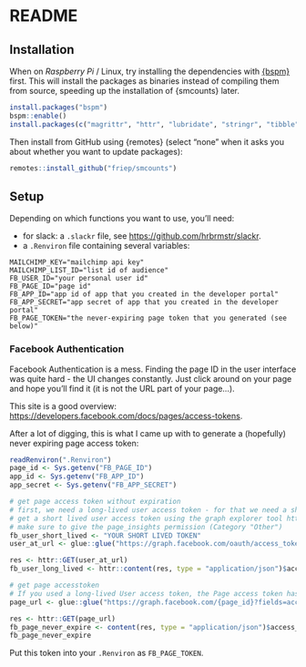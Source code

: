 README
================

## Installation

When on *Raspberry Pi* / Linux, try installing the dependencies with
[{bspm}](https://github.com/Enchufa2/bspm) first. This will install the
packages as binaries instead of compiling them from source, speeding up
the installation of {smcounts} later.

``` r
install.packages("bspm")
bspm::enable()
install.packages(c("magrittr", "httr", "lubridate", "stringr", "tibble", "glue", "rtweet", "slackr", "here"))
```

Then install from GitHub using {remotes} (select “none” when it asks you
about whether you want to update packages):

``` r
remotes::install_github("friep/smcounts")
```

## Setup

Depending on which functions you want to use, you’ll need:

  - for slack: a `.slackr` file, see
    <https://github.com/hrbrmstr/slackr>.
  - a `.Renviron` file containing several variables:

<!-- end list -->

    MAILCHIMP_KEY="mailchimp api key"
    MAILCHIMP_LIST_ID="list id of audience"
    FB_USER_ID="your personal user id"
    FB_PAGE_ID="page id"
    FB_APP_ID="app id of app that you created in the developer portal"
    FB_APP_SECRET="app secret of app that you created in the developer portal"
    FB_PAGE_TOKEN="the never-expiring page token that you generated (see below)"

### Facebook Authentication

Facebook Authentication is a mess. Finding the page ID in the user
interface was quite hard - the UI changes constantly. Just click around
on your page and hope you’ll find it (it is not the URL part of your
page…).

This site is a good overview:
<https://developers.facebook.com/docs/pages/access-tokens>.

After a lot of digging, this is what I came up with to generate a
(hopefully) never expiring page access token:

``` r
readRenviron(".Renviron")
page_id <- Sys.getenv("FB_PAGE_ID")
app_id <- Sys.getenv("FB_APP_ID")
app_secret <- Sys.getenv("FB_APP_SECRET")

# get page access token without expiration
# first, we need a long-lived user access token - for that we need a short-lived user access token
# get a short lived user access token using the graph explorer tool https://graph.facebook.com/v9.0/
# make sure to give the page_insights permission (Category "Other")
fb_user_short_lived <- "YOUR SHORT LIVED TOKEN"
user_at_url <- glue::glue("https://graph.facebook.com/oauth/access_token?grant_type=fb_exchange_token&client_id={app_id}&client_secret={app_secret}&fb_exchange_token={fb_user_short_lived}")

res <- httr::GET(user_at_url)
fb_user_long_lived <- httr::content(res, type = "application/json")$access_token

# get page accesstoken
# If you used a long-lived User access token, the Page access token has no expiration date.
page_url <- glue::glue("https://graph.facebook.com/{page_id}?fields=access_token&access_token={fb_user_long_lived}")

res <- httr::GET(page_url)
fb_page_never_expire <- content(res, type = "application/json")$access_token
fb_page_never_expire
```

Put this token into your `.Renviron` as `FB_PAGE_TOKEN`.
